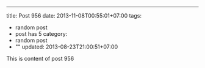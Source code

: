 ---
title: Post 956
date: 2013-11-08T00:55:01+07:00
tags:
  - random post
  - post has 5
category:
  - random post
  - ""
updated: 2013-08-23T21:00:51+07:00

This is content of post 956